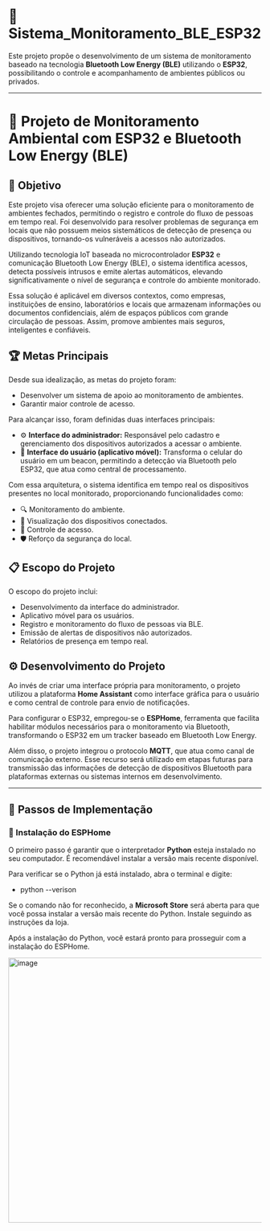 # 📡 Sistema_Monitoramento_BLE_ESP32

Este projeto propõe o desenvolvimento de um sistema de monitoramento baseado na tecnologia **Bluetooth Low Energy (BLE)** utilizando o **ESP32**, possibilitando o controle e acompanhamento de ambientes públicos ou privados.

---

# 🌿 Projeto de Monitoramento Ambiental com ESP32 e Bluetooth Low Energy (BLE)

## 🎯 Objetivo

Este projeto visa oferecer uma solução eficiente para o monitoramento de ambientes fechados, permitindo o registro e controle do fluxo de pessoas em tempo real. Foi desenvolvido para resolver problemas de segurança em locais que não possuem meios sistemáticos de detecção de presença ou dispositivos, tornando-os vulneráveis a acessos não autorizados.

Utilizando tecnologia IoT baseada no microcontrolador **ESP32** e comunicação Bluetooth Low Energy (BLE), o sistema identifica acessos, detecta possíveis intrusos e emite alertas automáticos, elevando significativamente o nível de segurança e controle do ambiente monitorado.

Essa solução é aplicável em diversos contextos, como empresas, instituições de ensino, laboratórios e locais que armazenam informações ou documentos confidenciais, além de espaços públicos com grande circulação de pessoas. Assim, promove ambientes mais seguros, inteligentes e confiáveis.

## 🏆 Metas Principais

Desde sua idealização, as metas do projeto foram:

- Desenvolver um sistema de apoio ao monitoramento de ambientes.
- Garantir maior controle de acesso.

Para alcançar isso, foram definidas duas interfaces principais:

- ⚙️ **Interface do administrador:** Responsável pelo cadastro e gerenciamento dos dispositivos autorizados a acessar o ambiente.
- 📱 **Interface do usuário (aplicativo móvel):** Transforma o celular do usuário em um beacon, permitindo a detecção via Bluetooth pelo ESP32, que atua como central de processamento.

Com essa arquitetura, o sistema identifica em tempo real os dispositivos presentes no local monitorado, proporcionando funcionalidades como:

- 🔍 Monitoramento do ambiente.
- 📶 Visualização dos dispositivos conectados.
- 🚪 Controle de acesso.
- 🛡️ Reforço da segurança do local.

## 📋 Escopo do Projeto

O escopo do projeto inclui:

- Desenvolvimento da interface do administrador.
- Aplicativo móvel para os usuários.
- Registro e monitoramento do fluxo de pessoas via BLE.
- Emissão de alertas de dispositivos não autorizados.
- Relatórios de presença em tempo real.

## ⚙️ Desenvolvimento do Projeto

Ao invés de criar uma interface própria para monitoramento, o projeto utilizou a plataforma **Home Assistant** como interface gráfica para o usuário e como central de controle para envio de notificações.

Para configurar o ESP32, empregou-se o **ESPHome**, ferramenta que facilita habilitar módulos necessários para o monitoramento via Bluetooth, transformando o ESP32 em um tracker baseado em Bluetooth Low Energy.

Além disso, o projeto integrou o protocolo **MQTT**, que atua como canal de comunicação externo. Esse recurso será utilizado em etapas futuras para transmissão das informações de detecção de dispositivos Bluetooth para plataformas externas ou sistemas internos em desenvolvimento.

---

## 🚀 Passos de Implementação

### 🔧 Instalação do ESPHome

O primeiro passo é garantir que o interpretador **Python** esteja instalado no seu computador. É recomendável instalar a versão mais recente disponível.

Para verificar se o Python já está instalado, abra o terminal e digite:

* python --verison


Se o comando não for reconhecido, a **Microsoft Store** será aberta para que você possa instalar a versão mais recente do Python. Instale seguindo as instruções da loja.

Após a instalação do Python, você estará pronto para prosseguir com a instalação do ESPHome.

<img width="820" height="527" alt="image" src="https://github.com/user-attachments/assets/163aeb08-5713-40dd-a7b1-50bdf2d01bb3" />

